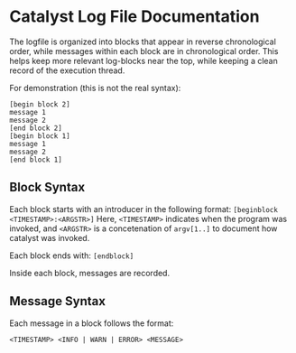 # Catalyst Log File Documentation

The logfile is organized into blocks that appear in reverse chronological order, while messages within each block are
in chronological order. This helps keep more relevant log-blocks near the top, while keeping a clean record of
the execution thread.

For demonstration (this is not the real syntax):
```logfile
[begin block 2]
message 1
message 2
[end block 2]
[begin block 1]
message 1
message 2
[end block 1]
```

## Block Syntax

Each block starts with an introducer in the following format:
`[beginblock <TIMESTAMP>:<ARGSTR>]`
Here, `<TIMESTAMP>` indicates when the program was invoked, and `<ARGSTR>` is a concetenation of `argv[1..]` to document
how catalyst was invoked.

Each block ends with:
`[endblock]`

Inside each block, messages are recorded.

## Message Syntax

Each message in a block follows the format:
```
<TIMESTAMP> <INFO | WARN | ERROR> <MESSAGE>
```
